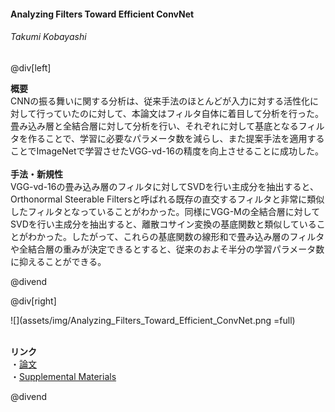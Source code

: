 #### Analyzing Filters Toward Efficient ConvNet
###### Takumi Kobayashi

@div[left]

__概要__<br>
CNNの振る舞いに関する分析は、従来手法のほとんどが入力に対する活性化に対して行っていたのに対して、本論文はフィルタ自体に着目して分析を行った。畳み込み層と全結合層に対して分析を行い、それぞれに対して基底となるフィルタを作ることで、学習に必要なパラメータ数を減らし、また提案手法を適用することでImageNetで学習させたVGG-vd-16の精度を向上させることに成功した。<br>
<br>
__手法・新規性__<br>
VGG-vd-16の畳み込み層のフィルタに対してSVDを行い主成分を抽出すると、Orthonormal Steerable Filtersと呼ばれる既存の直交するフィルタと非常に類似したフィルタとなっていることがわかった。同様にVGG-Mの全結合層に対してSVDを行い主成分を抽出すると、離散コサイン変換の基底関数と類似していることがわかった。したがって、これらの基底関数の線形和で畳み込み層のフィルタや全結合層の重みが決定できるとすると、従来のおよそ半分の学習パラメータ数に抑えることができる。<br>


@divend

@div[right]

![](assets/img/Analyzing_Filters_Toward_Efficient_ConvNet.png =full)<br>
<br>

__リンク__<br>
・[論文](http://openaccess.thecvf.com/content_cvpr_2018/papers/Kobayashi_Analyzing_Filters_Toward_CVPR_2018_paper.pdf)<br>
・[Supplemental Materials](http://openaccess.thecvf.com/content_cvpr_2018/Supplemental/3073-supp.pdf)<br>

@divend